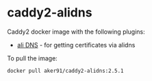 # caddy2-alidns

Caddy2 docker image with the following plugins:

- [ali DNS](https://github.com/caddy-dns/alidns) - for getting certificates via alidns

To pull the image:

`docker pull aker91/caddy2-alidns:2.5.1`